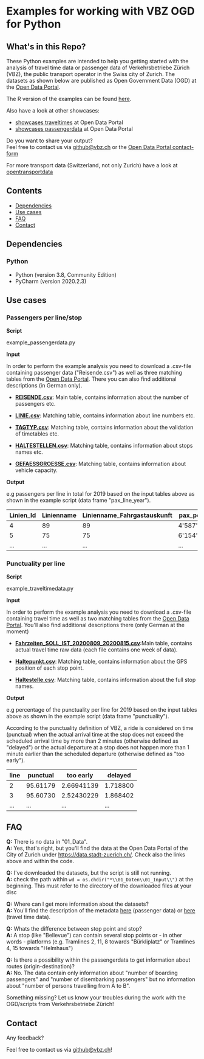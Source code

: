 # Examples for working with VBZ OGD for Python
## What's in this Repo?
These Python examples are intended to help you getting started with the analysis of travel time data or passenger data of Verkehrsbetriebe Zürich (VBZ), the public transport operator in the Swiss city of Zurich.
The datasets as shown below are published as Open Government Data (OGD) at the [Open Data Portal](https://data.stadt-zuerich.ch).

The R version of the examples can be found [here](https://github.com/VerkehrsbetriebeZuerich/ogd_examples_R).


Also have a look at other showcases:

- [showcases traveltimes](https://data.stadt-zuerich.ch/dataset/showcases/vbz_fahrzeiten_ogd)
at Open Data Portal
- [showcases passengerdata](https://data.stadt-zuerich.ch/dataset/showcases/vbz_fahrgastzahlen_ogd)
 at Open Data Portal

Do you want to share your output?  
Feel free to contact us via github@vbz.ch or the
[Open Data Portal contact-form](https://www.stadt-zuerich.ch/portal/de/index/ogd/kontakt.html)

For more transport data (Switzerland, not only Zurich) have a look at [opentransportdata](https://opentransportdata.swiss/de/)

## Contents
- [Dependencies](#Dependencies)
- [Use cases](#Use-cases)
- [FAQ](#FAQ)
- [Contact](#Contact)

## Dependencies

### Python
- Python (version 3.8, Community Edition)
- PyCharm (version 2020.2.3)


## Use cases

### Passengers per line/stop

**Script**

example_passengerdata.py

**Input**

In order to perform the example analysis you need to download a .csv-file containing 
passenger data ("Reisende.csv") as well as three matching tables from the [Open Data Portal](https://data.stadt-zuerich.ch/dataset/vbz_fahrgastzahlen_ogd). There you can also find additional descriptions (in German only).

- **[REISENDE.csv](https://data.stadt-zuerich.ch/dataset/vbz_fahrgastzahlen_ogd/resource/38b0c1e5-1f4e-444d-975c-61a462aa8ca6)**: Main table, contains information about the number of passengers etc.  

- **[LINIE.csv](https://data.stadt-zuerich.ch/dataset/vbz_fahrgastzahlen_ogd/resource/463f92e0-5b20-44b3-b27f-59499e331e8d)**: Matching table, contains information about line numbers etc.  

- **[TAGTYP.csv](https://data.stadt-zuerich.ch/dataset/vbz_fahrgastzahlen_ogd/resource/09ffe483-19da-495e-81c6-711ae8dd49d3?inner_span=True)**: Matching table, contains information about the validation of timetables etc.  

- **[HALTESTELLEN.csv](https://data.stadt-zuerich.ch/dataset/vbz_fahrgastzahlen_ogd/resource/948b6347-8988-4705-9b08-45f0208a15da)**: Matching table, contains information about stops names etc.  
- **[GEFAESSGROESSE.csv](https://data.stadt-zuerich.ch/dataset/vbz_fahrgastzahlen_ogd/resource/718d9cb6-8daf-49d6-a5b2-687d3da78c58)**: Matching table, contains information about vehicle capacity.  


**Output**

e.g passengers per line in total for 2019 based on the input tables above as shown in the example script (data frame "pax_line_year").

Linien_Id | Linienname | Linienname_Fahrgastauskunft | pax_per_year
------------ | ------------- | ------------- | -------------
4 | 89 | 89 | 4'587'420.00
5 | 75 | 75 | 6'154'492.49
... | ... | ... | ...


### Punctuality per line

**Script**

example_traveltimedata.py

**Input**

In order to perform the example analysis you need to download a .csv-file containing travel time as well as two matching tables from the [Open Data Portal](https://data.stadt-zuerich.ch/dataset/vbz_fahrgastzahlen_ogd). You'll also find additional descriptions there (only German at the moment)

- **[Fahrzeiten_SOLL_IST_20200809_20200815.csv](https://data.stadt-zuerich.ch/dataset/vbz_fahrzeiten_ogd/resource/3029ec17-efea-44aa-9995-b8f10739aef2)**:Main table, contains actual travel time raw data (each file contains one week of data).

- **[Haltepunkt.csv](https://data.stadt-zuerich.ch/dataset/vbz_fahrzeiten_ogd/resource/7b6a666e-2df8-4846-b63c-b30ab5265111)**: Matching table, contains information about the GPS position of each stop point.


- **[Haltestelle.csv](https://data.stadt-zuerich.ch/dataset/vbz_fahrzeiten_ogd/resource/7bb0405f-c009-498a-bc7c-d42bf7664e5f)**: Matching table, contains information about the full stop names.

**Output**

e.g percentage of the punctuality per line for 2019 based on the input tables above as shown in the example script (data frame "punctuality").

According to the punctuality definition of VBZ, a ride is considered on time (punctual) when the actual arrival time at the stop
does not exceed the scheduled arrival time by more than 2 minutes (otherwise defined as "delayed") or the actual
departure at a stop does not happen more than 1 minute earlier than the scheduled departure (otherwise defined as
"too early").

line | punctual | too early | delayed
------------ | ------------- | ------------- | -------------
2 | 95.61179 | 	2.66941139 | 1.718800
3 | 95.60730 | 2.52430229 | 1.868402
... | ... | ... | ...


## FAQ

**Q:** There is no data in "01_Data".  
**A:** Yes, that's right, but you'll find the data at the Open Data Portal of the City of Zurich under https://data.stadt-zuerich.ch/. Check also the links above and within the code.

**Q:** I've downloaded the datasets, but the script is still not running.  
**A:** check the path within ```wd = os.chdir("*\\01_Daten\\01_Input\\")``` at the beginning. This must refer to the directory of the downloaded files at your disc

**Q:** Where can I get more information about the datasets?  
**A:** You'll find the description of the metadata [here](https://data.stadt-zuerich.ch/dataset/vbz_fahrgastzahlen_ogd) (passenger data)
or [here](https://data.stadt-zuerich.ch/dataset/vbz_fahrzeiten_ogd) (travel time data).

**Q:** Whats the difference between stop point and stop?  
**A:** A stop (like "Bellevue") can contain several stop points or - in other words - platforms (e.g. Tramlines 2, 11, 8 towards "Bürkliplatz" or Tramlines 4, 15 towards "Helmhaus")

**Q:** Is there a possibility within the passengerdata to get information about routes (origin-destination)?  
**A:** No. The data contain only information about "number of boarding passengers" and "number of disembarking passengers" but no information about "number of persons travelling from A to B".

Something missing? Let us know your troubles during the work with the OGD/scripts from Verkehrsbetriebe Zürich! 


## Contact

Any feedback?

Feel free to contact us via
github@vbz.ch!


